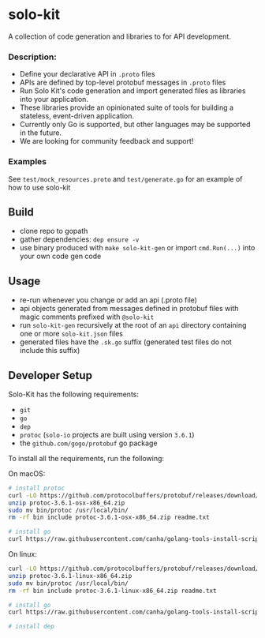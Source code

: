 # solo-kit
A collection of code generation and libraries to for API development.

### Description:
- Define your declarative API in `.proto` files
- APIs are defined by top-level protobuf messages in `.proto` files
- Run Solo Kit's code generation and import generated files as libraries into your application. 
- These libraries provide an opinionated suite of tools for building a stateless, event-driven application.
- Currently only Go is supported, but other languages may be supported in the future.
- We are looking for community feedback and support!

### Examples
See `test/mock_resources.proto` and `test/generate.go` for an example of how to use solo-kit

## Build
- clone repo to gopath 
- gather dependencies: `dep ensure -v`
- use binary produced with `make solo-kit-gen` or import `cmd.Run(...)` into your own code gen code 

## Usage
- re-run whenever you change or add an api (.proto file)
- api objects generated from messages defined in protobuf files with magic comments prefixed with `@solo-kit`
- run `solo-kit-gen` recursively at the root of an `api` directory containing one or more `solo-kit.json` files
- generated files have the `.sk.go` suffix (generated test files do not include this suffix)

## Developer Setup

Solo-Kit has the following requirements:

- `git`
- `go`
- `dep`
- `protoc` (`solo-io` projects are built using version `3.6.1`)
- the `github.com/gogo/protobuf` go package

To install all the requirements, run the following:

On macOS:

```bash
# install protoc
curl -LO https://github.com/protocolbuffers/protobuf/releases/download/v3.6.1/protoc-3.6.1-osx-x86_64.zip
unzip protoc-3.6.1-osx-x86_64.zip
sudo mv bin/protoc /usr/local/bin/
rm -rf bin include protoc-3.6.1-osx-x86_64.zip readme.txt

# install go
curl https://raw.githubusercontent.com/canha/golang-tools-install-script/master/goinstall.sh | bash

```

On linux:
```bash
curl -LO https://github.com/protocolbuffers/protobuf/releases/download/v3.6.1/protoc-3.6.1-linux-x86_64.zip
unzip protoc-3.6.1-linux-x86_64.zip
sudo mv bin/protoc /usr/local/bin/
rm -rf bin include protoc-3.6.1-linux-x86_64.zip readme.txt

# install go
curl https://raw.githubusercontent.com/canha/golang-tools-install-script/master/goinstall.sh | bash

# install dep

```
